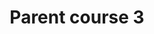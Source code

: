---
layout: course
permalink: "/courses/parent_course_3/course_7"
title: "Parent course 3"
description: "Parent course 3 description"
parentPath: "parent_course_3"
courseDescription: "Descrizione corso 7"
items:
  - id: course_6
    title: "Corso 6"
    active: false
  - id: course_7
    title: "Corso 7"
    active: true
---